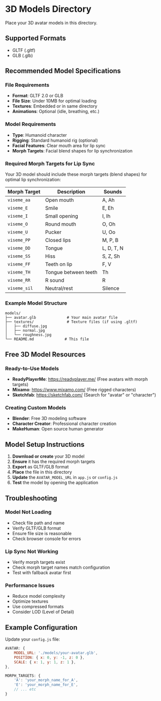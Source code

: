 # 3D Models Directory

Place your 3D avatar models in this directory.

## Supported Formats
- GLTF (.gltf)
- GLB (.glb)

## Recommended Model Specifications

### File Requirements
- **Format**: GLTF 2.0 or GLB
- **File Size**: Under 10MB for optimal loading
- **Textures**: Embedded or in same directory
- **Animations**: Optional (idle, breathing, etc.)

### Model Requirements
- **Type**: Humanoid character
- **Rigging**: Standard humanoid rig (optional)
- **Facial Features**: Clear mouth area for lip sync
- **Morph Targets**: Facial blend shapes for lip synchronization

### Required Morph Targets for Lip Sync

Your 3D model should include these morph targets (blend shapes) for optimal lip synchronization:

| Morph Target | Description | Sounds |
|--------------|-------------|---------|
| `viseme_aa` | Open mouth | A, Ah |
| `viseme_E` | Smile | E, Eh |
| `viseme_I` | Small opening | I, Ih |
| `viseme_O` | Round mouth | O, Oh |
| `viseme_U` | Pucker | U, Oo |
| `viseme_PP` | Closed lips | M, P, B |
| `viseme_DD` | Tongue | L, D, T, N |
| `viseme_SS` | Hiss | S, Z, Sh |
| `viseme_FF` | Teeth on lip | F, V |
| `viseme_TH` | Tongue between teeth | Th |
| `viseme_RR` | R sound | R |
| `viseme_sil` | Neutral/rest | Silence |

### Example Model Structure
```
models/
├── avatar.glb              # Your main avatar file
├── textures/               # Texture files (if using .gltf)
│   ├── diffuse.jpg
│   ├── normal.jpg
│   └── roughness.jpg
└── README.md              # This file
```

## Free 3D Model Resources

### Ready-to-Use Models
- **ReadyPlayerMe**: https://readyplayer.me/ (Free avatars with morph targets)
- **Mixamo**: https://www.mixamo.com/ (Free rigged characters)
- **Sketchfab**: https://sketchfab.com/ (Search for "avatar" or "character")

### Creating Custom Models
- **Blender**: Free 3D modeling software
- **Character Creator**: Professional character creation
- **MakeHuman**: Open source human generator

## Model Setup Instructions

1. **Download or create** your 3D model
2. **Ensure** it has the required morph targets
3. **Export** as GLTF/GLB format
4. **Place** the file in this directory
5. **Update** the `AVATAR_MODEL_URL` in `app.js` or `config.js`
6. **Test** the model by opening the application

## Troubleshooting

### Model Not Loading
- Check file path and name
- Verify GLTF/GLB format
- Ensure file size is reasonable
- Check browser console for errors

### Lip Sync Not Working
- Verify morph targets exist
- Check morph target names match configuration
- Test with fallback avatar first

### Performance Issues
- Reduce model complexity
- Optimize textures
- Use compressed formats
- Consider LOD (Level of Detail)

## Example Configuration

Update your `config.js` file:

```javascript
AVATAR: {
    MODEL_URL: './models/your-avatar.glb',
    POSITION: { x: 0, y: -1, z: 0 },
    SCALE: { x: 1, y: 1, z: 1 },
},

MORPH_TARGETS: {
    'A': 'your_morph_name_for_A',
    'E': 'your_morph_name_for_E',
    // ... etc
}
